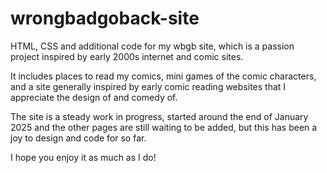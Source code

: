 # wrongbadgoback-site
HTML, CSS and additional code for my wbgb site, which is a passion project inspired by early 2000s internet and comic sites. 

It includes places to read my comics, mini games of the comic characters, and a site generally inspired by early comic reading websites that I appreciate the design of and comedy of.

The site is a steady work in progress, started around the end of January 2025 and the other pages are still waiting to be added, but this has been a joy to design and code for so far. 

I hope you enjoy it as much as I do! 
